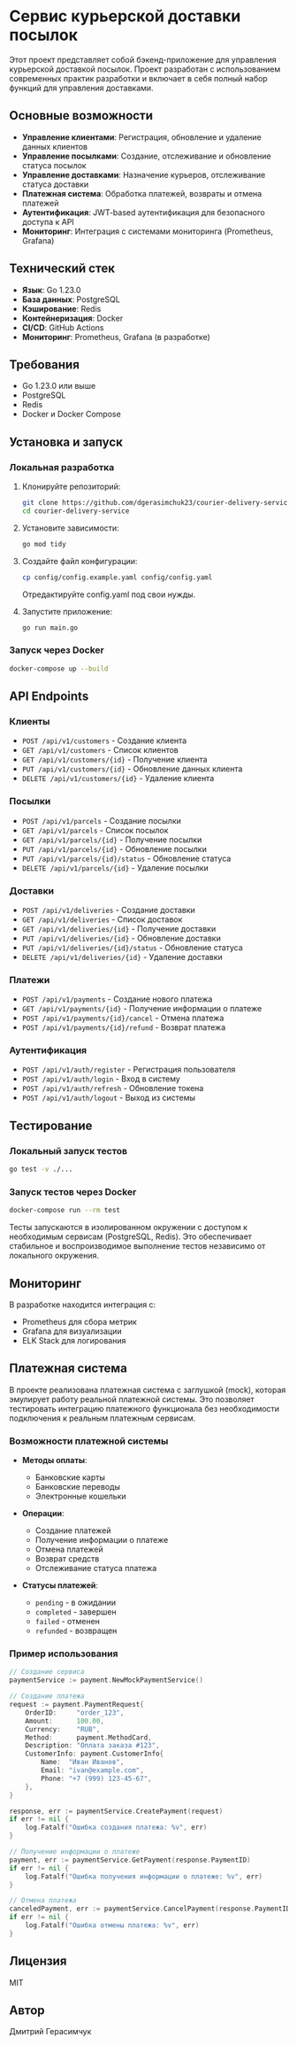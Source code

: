 # Сервис курьерской доставки посылок

Этот проект представляет собой бэкенд-приложение для управления курьерской доставкой посылок. Проект разработан с использованием современных практик разработки и включает в себя полный набор функций для управления доставками.

## Основные возможности

- **Управление клиентами**: Регистрация, обновление и удаление данных клиентов
- **Управление посылками**: Создание, отслеживание и обновление статуса посылок
- **Управление доставками**: Назначение курьеров, отслеживание статуса доставки
- **Платежная система**: Обработка платежей, возвраты и отмена платежей
- **Аутентификация**: JWT-based аутентификация для безопасного доступа к API
- **Мониторинг**: Интеграция с системами мониторинга (Prometheus, Grafana)

## Технический стек

- **Язык**: Go 1.23.0
- **База данных**: PostgreSQL
- **Кэширование**: Redis
- **Контейнеризация**: Docker
- **CI/CD**: GitHub Actions
- **Мониторинг**: Prometheus, Grafana (в разработке)

## Требования

- Go 1.23.0 или выше
- PostgreSQL
- Redis
- Docker и Docker Compose

## Установка и запуск

### Локальная разработка

1. Клонируйте репозиторий:
   ```sh
   git clone https://github.com/dgerasimchuk23/courier-delivery-service
   cd courier-delivery-service
   ```

2. Установите зависимости:
   ```sh
   go mod tidy
   ```

3. Создайте файл конфигурации:
   ```sh
   cp config/config.example.yaml config/config.yaml
   ```
   Отредактируйте config.yaml под свои нужды.

4. Запустите приложение:
   ```sh
   go run main.go
   ```

### Запуск через Docker

```sh
docker-compose up --build
```

## API Endpoints

### Клиенты
- `POST /api/v1/customers` - Создание клиента
- `GET /api/v1/customers` - Список клиентов
- `GET /api/v1/customers/{id}` - Получение клиента
- `PUT /api/v1/customers/{id}` - Обновление данных клиента
- `DELETE /api/v1/customers/{id}` - Удаление клиента

### Посылки
- `POST /api/v1/parcels` - Создание посылки
- `GET /api/v1/parcels` - Список посылок
- `GET /api/v1/parcels/{id}` - Получение посылки
- `PUT /api/v1/parcels/{id}` - Обновление посылки
- `PUT /api/v1/parcels/{id}/status` - Обновление статуса
- `DELETE /api/v1/parcels/{id}` - Удаление посылки

### Доставки
- `POST /api/v1/deliveries` - Создание доставки
- `GET /api/v1/deliveries` - Список доставок
- `GET /api/v1/deliveries/{id}` - Получение доставки
- `PUT /api/v1/deliveries/{id}` - Обновление доставки
- `PUT /api/v1/deliveries/{id}/status` - Обновление статуса
- `DELETE /api/v1/deliveries/{id}` - Удаление доставки

### Платежи
- `POST /api/v1/payments` - Создание нового платежа
- `GET /api/v1/payments/{id}` - Получение информации о платеже
- `POST /api/v1/payments/{id}/cancel` - Отмена платежа
- `POST /api/v1/payments/{id}/refund` - Возврат платежа

### Аутентификация
- `POST /api/v1/auth/register` - Регистрация пользователя
- `POST /api/v1/auth/login` - Вход в систему
- `POST /api/v1/auth/refresh` - Обновление токена
- `POST /api/v1/auth/logout` - Выход из системы

## Тестирование

### Локальный запуск тестов

```sh
go test -v ./...
```

### Запуск тестов через Docker

```sh
docker-compose run --rm test
```

Тесты запускаются в изолированном окружении с доступом к необходимым сервисам (PostgreSQL, Redis). Это обеспечивает стабильное и воспроизводимое выполнение тестов независимо от локального окружения.

## Мониторинг

В разработке находится интеграция с:
- Prometheus для сбора метрик
- Grafana для визуализации
- ELK Stack для логирования

## Платежная система

В проекте реализована платежная система с заглушкой (mock), которая эмулирует работу реальной платежной системы. Это позволяет тестировать интеграцию платежного функционала без необходимости подключения к реальным платежным сервисам.

### Возможности платежной системы

- **Методы оплаты**:
  - Банковские карты
  - Банковские переводы
  - Электронные кошельки

- **Операции**:
  - Создание платежей
  - Получение информации о платеже
  - Отмена платежей
  - Возврат средств
  - Отслеживание статуса платежа

- **Статусы платежей**:
  - `pending` - в ожидании
  - `completed` - завершен
  - `failed` - отменен
  - `refunded` - возвращен

### Пример использования

```go
// Создание сервиса
paymentService := payment.NewMockPaymentService()

// Создание платежа
request := payment.PaymentRequest{
    OrderID:     "order_123",
    Amount:      100.00,
    Currency:    "RUB",
    Method:      payment.MethodCard,
    Description: "Оплата заказа #123",
    CustomerInfo: payment.CustomerInfo{
        Name:  "Иван Иванов",
        Email: "ivan@example.com",
        Phone: "+7 (999) 123-45-67",
    },
}

response, err := paymentService.CreatePayment(request)
if err != nil {
    log.Fatalf("Ошибка создания платежа: %v", err)
}

// Получение информации о платеже
payment, err := paymentService.GetPayment(response.PaymentID)
if err != nil {
    log.Fatalf("Ошибка получения информации о платеже: %v", err)
}

// Отмена платежа
canceledPayment, err := paymentService.CancelPayment(response.PaymentID)
if err != nil {
    log.Fatalf("Ошибка отмены платежа: %v", err)
}
```

## Лицензия

MIT

## Автор

Дмитрий Герасимчук
